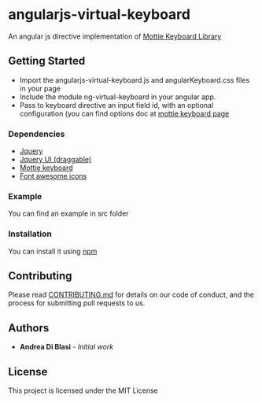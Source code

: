 # angularjs-virtual-keyboard
An angular js directive implementation of <a href="https://github.com/Mottie/Keyboard">Mottie Keyboard Library</a> 

## Getting Started
<ul>
  <li>Import the angularjs-virtual-keyboard.js and angularKeyboard.css files in your page</li>
  <li>Include the module ng-virtual-keyboard in your angular app.</li>
  <li>Pass to keyboard directive an input field id, with an optional configuration (you can find options doc at <a href="https://github.com/Mottie/Keyboard">mottie keyboard page</a></li>
</ul>

### Dependencies
<ul>
  <li><a href = 'https://jquery.com/'>Jquery</a></li>
  <li><a href = 'https://jqueryui.com/draggable/'>Jquery UI (draggable)</a></li>
  <li><a href = 'https://github.com/Mottie/Keyboard'>Mottie keyboard</a></li>
    <li><a href = 'https://fontawesome.com'>Font awesome icons</a></li>
</ul>

### Example
You can find an example in src folder

### Installation
You can install it using <a href="https://www.npmjs.com/package/angularjs_keyboard">npm</a>

## Contributing

Please read [CONTRIBUTING.md](https://gist.github.com/PurpleBooth/b24679402957c63ec426) for details on our code of conduct, and the process for submitting pull requests to us.


## Authors

* **Andrea Di Blasi** - *Initial work*


## License

This project is licensed under the MIT License 

